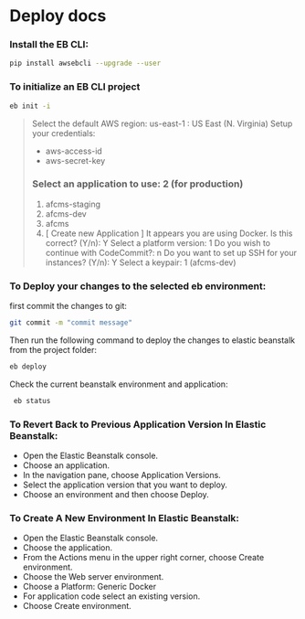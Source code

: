 # Deploy docs
### Install the EB CLI:
```sh
pip install awsebcli --upgrade --user
```
### To initialize an EB CLI project
```sh
eb init -i
```
> Select the default AWS region: us-east-1 : US East (N. Virginia)
> Setup your credentials:
 >- aws-access-id
 >- aws-secret-key
>### Select an application to use: 2 (for production)
>1. afcms-staging
>2. afcms-dev
>3. afcms
>4. [ Create new Application ]
> It appears you are using Docker. Is this correct? (Y/n): Y
> Select a platform version: 1
> Do you wish to continue with CodeCommit?: n
> Do you want to set up SSH for your instances? (Y/n): Y
> Select a keypair: 1 (afcms-dev)
### To Deploy your changes to the selected eb environment:
first commit the changes to git:
```sh
git commit -m "commit message"
```
Then run the following command to deploy the changes to elastic beanstalk from the project folder:
```sh
eb deploy
```
Check the current beanstalk environment and application:
```sh
 eb status
```
### To Revert Back to Previous Application Version In Elastic Beanstalk:
- Open the Elastic Beanstalk console.
- Choose an application.
- In the navigation pane, choose Application Versions.
- Select the application version that you want to deploy.
- Choose an environment and then choose Deploy.
### To Create A New Environment In Elastic Beanstalk:
- Open the Elastic Beanstalk console.
- Choose the application.
- From the Actions menu in the upper right corner, choose Create environment.
- Choose the Web server environment.
- Choose a Platform: Generic Docker
- For application code select an existing version.
- Choose Create environment.
